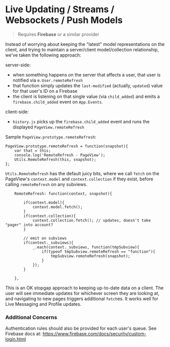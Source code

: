 # Live Updating / Streams / Websockets / Push Models


> Requires __Firebase__ or a similar provider

Instead of worrying about keeping the "latest" model representations on the client, and trying to maintain a server/client model/collection relationship, we've taken the following approach:

server-side:
- when something happens on the server that affects a user, that user is notified via `m.User.remoteRefresh`
- that function simply updates the `last-modified` (actually, `updated`) value for that user's ID on a Firebase
- the client is listening on that single value (via `child_added`) and emits a `firebase.child_added` event on `App.Events`.

client-side:
- `history.js` picks up the `firebase.child_added` event and runs the displayed `PageView.remoteRefresh`

Sample `PageView.prototype.remoteRefresh`:


    PageView.prototype.remoteRefresh = function(snapshot){
        var that = this;
        console.log('RemoteRefresh - PageView');
        Utils.RemoteRefresh(this, snapshot);
    };

`Utils.RemoteRefresh` has the default juicy bits, where we call `fetch` on the PageView's `context.model` and `context.collection` if they exist, before calling `remoteRefresh` on any subviews.

        RemoteRefresh: function(context, snapshot){

            if(context.model){
                context.model.fetch();
            }
            if(context.collection){
                context.collection.fetch(); // updates, doesn't take "pager" into account?
            }

            // emit on subviews
            if(context._subviews){
                _.each(context._subviews, function(tmpSubview){
                    if(typeof tmpSubview.remoteRefresh == "function"){
                        tmpSubview.remoteRefresh(snapshot);
                    }
                });
            }

        },


This is an OK stopgap approach to keeping up-to-date data on a client. The user will see immediate updates for whichever screen they are looking at, and navigating to new pages triggers additional `fetch`es. It works well for Live Messaging and Profile updates.


### Additional Concerns

Authentication rules should also be provided for each user's queue. See Firebase docs at: https://www.firebase.com/docs/security/custom-login.html

